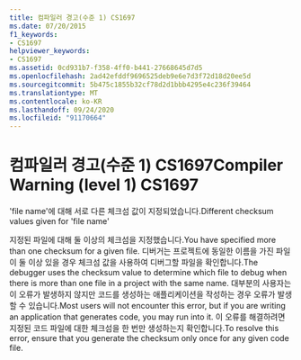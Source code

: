 ```yaml
---
title: 컴파일러 경고(수준 1) CS1697
ms.date: 07/20/2015
f1_keywords:
- CS1697
helpviewer_keywords:
- CS1697
ms.assetid: 0cd931b7-f358-4ff0-b441-27668645d7d5
ms.openlocfilehash: 2ad42efddf9696525deb9e6e7d3f72d18d20ee5d
ms.sourcegitcommit: 5b475c1855b32cf78d2d1bbb4295e4c236f39464
ms.translationtype: MT
ms.contentlocale: ko-KR
ms.lasthandoff: 09/24/2020
ms.locfileid: "91170664"
---
```

# <a name="compiler-warning-level-1-cs1697"></a><span data-ttu-id="b87d3-102">컴파일러 경고(수준 1) CS1697</span><span class="sxs-lookup"><span data-stu-id="b87d3-102">Compiler Warning (level 1) CS1697</span></span>

<span data-ttu-id="b87d3-103">'file name'에 대해 서로 다른 체크섬 값이 지정되었습니다.</span><span class="sxs-lookup"><span data-stu-id="b87d3-103">Different checksum values given for 'file name'</span></span>  
  
 <span data-ttu-id="b87d3-104">지정된 파일에 대해 둘 이상의 체크섬을 지정했습니다.</span><span class="sxs-lookup"><span data-stu-id="b87d3-104">You have specified more than one checksum for a given file.</span></span> <span data-ttu-id="b87d3-105">디버거는 프로젝트에 동일한 이름을 가진 파일이 둘 이상 있을 경우 체크섬 값을 사용하여 디버그할 파일을 확인합니다.</span><span class="sxs-lookup"><span data-stu-id="b87d3-105">The debugger uses the checksum value to determine which file to debug when there is more than one file in a project with the same name.</span></span> <span data-ttu-id="b87d3-106">대부분의 사용자는 이 오류가 발생하지 않지만 코드를 생성하는 애플리케이션을 작성하는 경우 오류가 발생할 수 있습니다.</span><span class="sxs-lookup"><span data-stu-id="b87d3-106">Most users will not encounter this error, but if you are writing an application that generates code, you may run into it.</span></span> <span data-ttu-id="b87d3-107">이 오류를 해결하려면 지정된 코드 파일에 대한 체크섬을 한 번만 생성하는지 확인합니다.</span><span class="sxs-lookup"><span data-stu-id="b87d3-107">To resolve this error, ensure that you generate the checksum only once for any given code file.</span></span>

